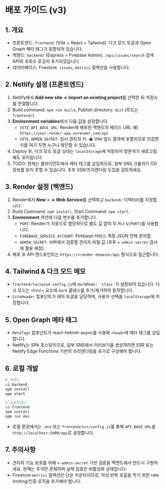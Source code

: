 # 배포 가이드 (v3)

## 1. 개요
- 프론트엔드: `frontend/` (Vite + React + Tailwind). 다크 모드 토글과 Open Graph 메타 태그가 포함되어 있습니다.
- 백엔드: `backend/` (Express + Firebase Admin). `/api/issues/search` 검색 API와 조회수 로깅이 추가되었습니다.
- 데이터베이스: Firestore. `issues`, `metrics` 컬렉션을 사용합니다.

## 2. Netlify 설정 (프론트엔드)
1. Netlify에서 **Add new site → Import an existing project**를 선택한 뒤 저장소를 연결합니다.
2. Build command: `npm run build`, Publish directory: `dist` (루트는 `frontend/`).
3. **Environment variables**에서 다음 값을 설정합니다.
   - `VITE_API_BASE_URL`: Render에 배포된 백엔드의 베이스 URL 예) `https://your-render-app.onrender.com/api`
   - `VITE_ADMIN_SECRET`: 임시 관리자 키. ⚠️ Vite 빌드 결과에 포함되므로 민감한 키를 여기 두면 누구나 확인할 수 있습니다.
4. Deploy 후, 다크 모드 토글 상태는 `localStorage`에 저장되어 방문자가 새로고침해도 유지됩니다.
5. TODO: 현재는 클라이언트에서 메타 태그를 삽입하므로, 일부 SNS 크롤러가 OG 정보를 읽지 못할 수 있습니다. 추후 SSR/프리렌더링 도입을 검토하세요.

## 3. Render 설정 (백엔드)
1. Render에서 **New + → Web Service**를 선택하고 `backend/` 디렉터리를 지정합니다.
2. Build Command: `npm install`, Start Command: `npm start`.
3. **Environment** 섹션에 다음 변수를 추가합니다.
   - `PORT`: Render가 자동으로 할당하므로 별도 값 없이 두거나 `${PORT}`를 사용합니다.
   - `FIREBASE_SERVICE_ACCOUNT`: Firebase 서비스 계정 JSON 전체 문자열.
   - `ADMIN_SECRET`: 서버에서 검증할 관리자 비밀 값 (추후 `x-admin-secret` 검사에 활용 예정).
4. 배포 후 API 엔드포인트는 `https://<render-domain>/api` 형식으로 접근합니다.

## 4. Tailwind & 다크 모드 메모
- `frontend/tailwind.config.js`에 `darkMode: 'class'`가 설정되어 있습니다. 다크 모드는 `<html>` 요소에 `dark` 클래스를 추가/제거하여 동작합니다.
- `SiteHeader` 컴포넌트가 테마 토글을 담당하며, 사용자 선택을 `localStorage`에 저장합니다.

## 5. Open Graph 메타 태그
- `MetaTags` 컴포넌트가 react-helmet-async를 사용해 `<head>`에 메타 태그를 삽입합니다.
- Netlify는 SPA 호스팅이므로, 일부 SNS에서 미리보기를 생성하려면 SSR 또는 Netlify Edge Functions 기반의 프리렌더링을 추가로 구성해야 합니다.

## 6. 로컬 개발
```bash
# 백엔드
cd backend
npm install
npm start

# 프론트엔드
cd frontend
npm install
npm run dev
```
- 로컬 환경에서는 `.env` 또는 `frontend/src/config.js`를 통해 `API_BASE_URL`을 `http://localhost:5000/api`로 설정합니다.

## 7. 주의사항
- 관리자 기능 보호를 위해 `x-admin-secret` 기반 검증을 백엔드에서 반드시 구현하세요. 현재는 주석만 존재하며 실제 검증은 비활성화 상태입니다.
- Firestore `metrics` 컬렉션은 단순 카운터이므로, 악성 반복 호출을 막기 위한 rate limiting/인증 로직을 추가해야 합니다.
